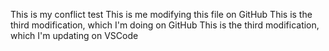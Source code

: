 This is my conflict test
This is me modifying this file on GitHub
This is the third modification, which I'm doing on GitHub
This is the third modification, which I'm updating on VSCode